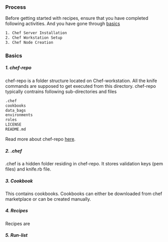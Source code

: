 ### Process
Before getting started with recipes, ensure that you have completed following activities. And you have gone through [basics](https://github.com/ManishDevops/Getting-Started-With-Chef/blob/master/4.%20Chef-Writing-Recipes.md#basics)
```sh
1. Chef Server Installation
2. Chef Workstation Setup
3. Chef Node Creation
```  
### Basics

##### 1. chef-repo
chef-repo is a folder structure located on Chef-workstation. All the knife commands are supposed to get executed from this directory. chef-repo typically contrains following sub-directories and files

```sh
.chef
cookbooks
data_bags
environments
roles
LICENSE
README.md
```      
      
Read more about chef-repo [here](https://docs.chef.io/chef_repo.html).

##### 2. .chef
.chef is a hidden folder residing in chef-repo. It stores validation keys (pem files) and knife.rb file.

##### 3. Cookbook
This contains cookbooks. Cookbooks can either be downloaded from chef marketplace or can be created manually.

##### 4. Recipes
Recipes are 

##### 5. Run-list
